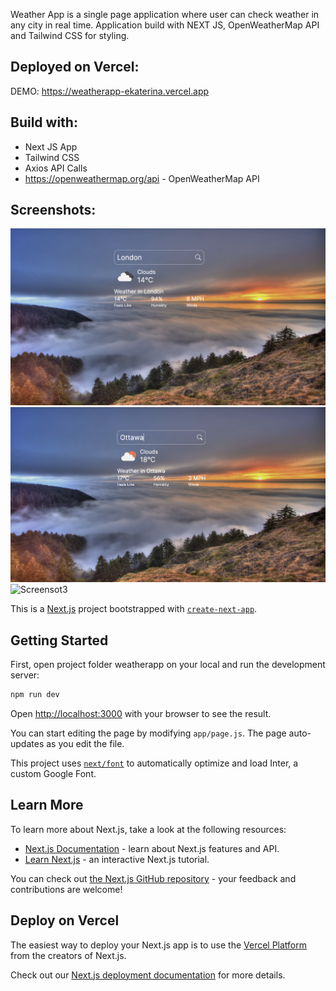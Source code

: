 Weather App is a single page application where user can check weather in any city in real time. Application build with NEXT JS, OpenWeatherMap API and Tailwind CSS for styling.

## Deployed on Vercel: 
DEMO: <https://weatherapp-ekaterina.vercel.app> 

## Build with:
* Next JS App
* Tailwind CSS
* Axios API Calls
* <https://openweathermap.org/api> - OpenWeatherMap API

## Screenshots:
![Screensot1](docs/LondonWeather.png)
![Screensot2](docs/OttawaWeather.png)
![Screensot3](docs/TorontoWeather.png)

This is a [Next.js](https://nextjs.org/) project bootstrapped with [`create-next-app`](https://github.com/vercel/next.js/tree/canary/packages/create-next-app).

## Getting Started

First, open project folder weatherapp on your local and run the development server:

```bash
npm run dev

```

Open [http://localhost:3000](http://localhost:3000) with your browser to see the result.

You can start editing the page by modifying `app/page.js`. The page auto-updates as you edit the file.

This project uses [`next/font`](https://nextjs.org/docs/basic-features/font-optimization) to automatically optimize and load Inter, a custom Google Font.

## Learn More

To learn more about Next.js, take a look at the following resources:

- [Next.js Documentation](https://nextjs.org/docs) - learn about Next.js features and API.
- [Learn Next.js](https://nextjs.org/learn) - an interactive Next.js tutorial.

You can check out [the Next.js GitHub repository](https://github.com/vercel/next.js/) - your feedback and contributions are welcome!

## Deploy on Vercel

The easiest way to deploy your Next.js app is to use the [Vercel Platform](https://vercel.com/new?utm_medium=default-template&filter=next.js&utm_source=create-next-app&utm_campaign=create-next-app-readme) from the creators of Next.js.

Check out our [Next.js deployment documentation](https://nextjs.org/docs/deployment) for more details.
